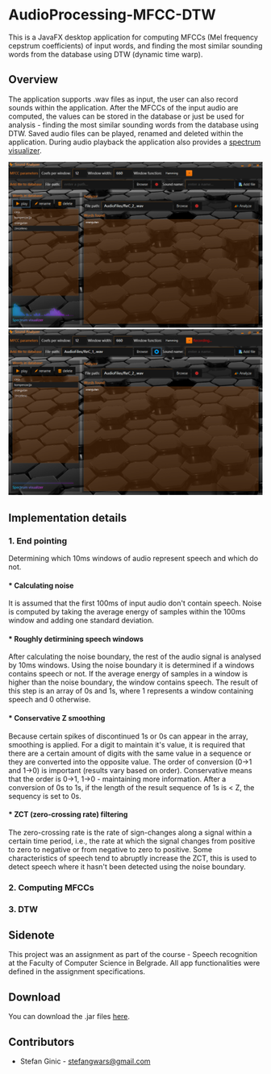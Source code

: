 # AudioProcessing-MFCC-DTW
This is a JavaFX desktop application for computing MFCCs (Mel frequency cepstrum coefficients) of input words, and finding the most similar sounding words from the database using DTW (dynamic time warp).

## Overview
The application supports .wav files as input, the user can also record sounds within the application. After the MFCCs of the input audio are computed, the values can be stored in the database or just be used for analysis - finding the most similar sounding words from the database using DTW. Saved audio files can be played, renamed and deleted within the application. During audio playback the application also provides a [spectrum visualizer](https://github.com/stefanGT44/AudioVisualizer-RealTime-Histogram/blob/master/README.md).

![Alt text](images/mfcc.png?raw=true "")
![Alt text](images/mfcc2.png?raw=true "")

## Implementation details<br>
### 1. End pointing
Determining which 10ms windows of audio represent speech and which do not.
#### * Calculating noise
It is assumed that the first 100ms of input audio don't contain speech. Noise is computed by taking the average energy of samples within the 100ms window and adding one standard deviation.
#### * Roughly detirmining speech windows
After calculating the noise boundary, the rest of the audio signal is analysed by 10ms windows. Using the noise boundary it is determined if a windows contains speech or not. If the average energy of samples in a window is higher than the noise boundary, the window contains speech. The result of this step is an array of 0s and 1s, where 1 represents a window containing speech and 0 otherwise.
#### * Conservative Z smoothing
Because certain spikes of discontinued 1s or 0s can appear in the array, smoothing is applied. For a digit to maintain it's value, it is required that there are a certain amount of digits with the same value in a sequence or they are converted into the opposite value. The order of conversion (0->1 and 1->0) is important (results vary based on order). Conservative means that the order is 0->1, 1->0 - maintaining more information. After a conversion of 0s to 1s, if the length of the result sequence of 1s is < Z, the sequency is set to 0s.
#### * ZCT (zero-crossing rate) filtering
The zero-crossing rate is the rate of sign-changes along a signal within a certain time period, i.e., the rate at which the signal changes from positive to zero to negative or from negative to zero to positive. Some characteristics of speech tend to abruptly increase the ZCT, this is used to detect speech where it hasn't been detected using the noise boundary. 
### 2. Computing MFCCs

### 3. DTW


## Sidenote
This project was an assignment as part of the course - Speech recognition at the Faculty of Computer Science in Belgrade. All app functionalities were defined in the assignment specifications.

## Download
You can download the .jar files [here](downloads/MFCC.zip).<br>

## Contributors
- Stefan Ginic - <stefangwars@gmail.com>
